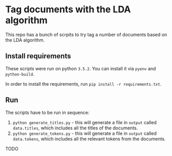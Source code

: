 # Tag documents with the LDA algorithm

This repo has a bunch of scrpits to try tag a number of documents based on the
LDA algorithm.

## Install requirements

These scripts were run on python `3.5.2`. You can install it via `pyenv` and
`python-build`.

In order to install the requirements, run `pip install -r requirements.txt`.


## Run

The scripts have to be run in sequence:

1. `python generate_titles.py` - this will generate a file in `output` called
   `data.titles`, which includes all the titles of the documents.
2. `python generate_tokens.py` - this will generate a file in `output` called
   `data.tokens`, which includes all the relevant tokens from the documents.

TODO
